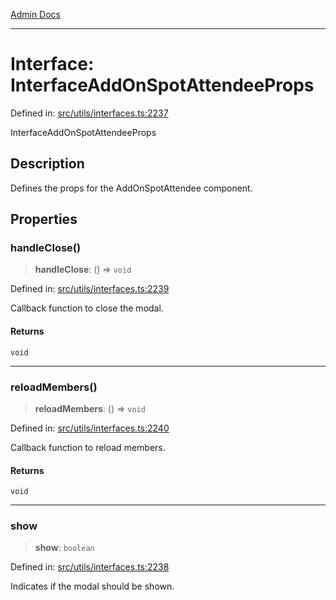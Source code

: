 [Admin Docs](/)

***

# Interface: InterfaceAddOnSpotAttendeeProps

Defined in: [src/utils/interfaces.ts:2237](https://github.com/PalisadoesFoundation/talawa-admin/blob/main/src/utils/interfaces.ts#L2237)

InterfaceAddOnSpotAttendeeProps

## Description

Defines the props for the AddOnSpotAttendee component.

## Properties

### handleClose()

> **handleClose**: () => `void`

Defined in: [src/utils/interfaces.ts:2239](https://github.com/PalisadoesFoundation/talawa-admin/blob/main/src/utils/interfaces.ts#L2239)

Callback function to close the modal.

#### Returns

`void`

***

### reloadMembers()

> **reloadMembers**: () => `void`

Defined in: [src/utils/interfaces.ts:2240](https://github.com/PalisadoesFoundation/talawa-admin/blob/main/src/utils/interfaces.ts#L2240)

Callback function to reload members.

#### Returns

`void`

***

### show

> **show**: `boolean`

Defined in: [src/utils/interfaces.ts:2238](https://github.com/PalisadoesFoundation/talawa-admin/blob/main/src/utils/interfaces.ts#L2238)

Indicates if the modal should be shown.
